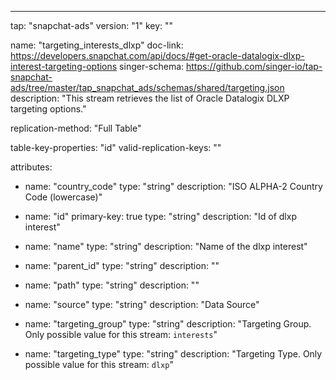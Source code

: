 ---
tap: "snapchat-ads"
version: "1"
key: ""

name: "targeting_interests_dlxp"
doc-link: https://developers.snapchat.com/api/docs/#get-oracle-datalogix-dlxp-interest-targeting-options
singer-schema: https://github.com/singer-io/tap-snapchat-ads/tree/master/tap_snapchat_ads/schemas/shared/targeting.json
description: "This stream retrieves the list of Oracle Datalogix DLXP targeting options."

replication-method: "Full Table"

table-key-properties: "id"
valid-replication-keys: ""

attributes:
  - name: "country_code"
    type: "string"
    description: "ISO ALPHA-2 Country Code (lowercase)"

  - name: "id"
    primary-key: true
    type: "string"
    description: "Id of dlxp interest"

  - name: "name"
    type: "string"
    description: "Name of the dlxp interest"

  - name: "parent_id"
    type: "string"
    description: ""

  - name: "path"
    type: "string"
    description: ""

  - name: "source"
    type: "string"
    description: "Data Source"

  - name: "targeting_group"
    type: "string"
    description: "Targeting Group. Only possible value for this stream: `interests`"

  - name: "targeting_type"
    type: "string"
    description: "Targeting Type. Only possible value for this stream: `dlxp`"



